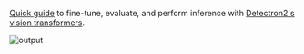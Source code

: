 [Quick guide](https://github.com/obdwinston/detectron2-vitdet/blob/main/main.ipynb) to fine-tune, evaluate, and perform inference with [Detectron2's vision transformers](https://github.com/facebookresearch/detectron2/tree/main/projects/ViTDet).

![output](https://github.com/user-attachments/assets/93e508e7-cf84-4d1e-8a69-f22abef0f54e)
